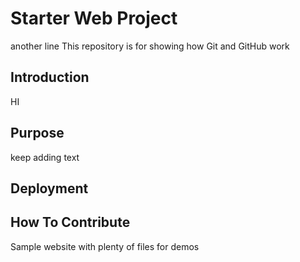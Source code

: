 # Starter Web Project
another line
This repository is for showing how Git and GitHub work

## Introduction
HI
## Purpose
keep adding text
## Deployment

## How To Contribute

Sample website with plenty of files for demos